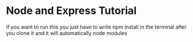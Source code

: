 # Node and Express Tutorial


if you want to run this you just have to write npm install in the terminal after you clone it and it will automatically node modules
